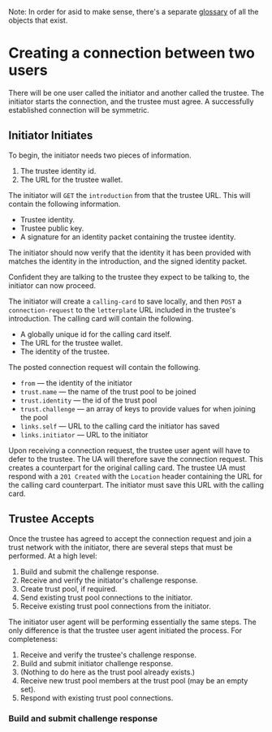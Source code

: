 Note: In order for asid to make sense, there's a separate [glossary](Glossary.md) of all the objects that exist.

# Creating a connection between two users

There will be one user called the initiator and another called the trustee. The initiator starts the connection, and the trustee must agree. A successfully established connection will be symmetric.

## Initiator Initiates

To begin, the initiator needs two pieces of information.

1. The trustee identity id.
2. The URL for the trustee wallet.

The initiator will `GET` the `introduction` from that the trustee URL. This will contain the following information.

* Trustee identity.
* Trustee public key.
* A signature for an identity packet containing the trustee identity.

The initiator should now verify that the identity it has been provided with matches the identity in the introduction, and the signed identity packet.

Confident they are talking to the trustee they expect to be talking to, the initiator can now proceed.

The initiator will create a `calling-card` to save locally, and then `POST` a `connection-request` to the `letterplate` URL included in the trustee's introduction. The calling card will contain the following.

* A globally unique id for the calling card itself.
* The URL for the trustee wallet.
* The identity of the trustee.

The posted connection request will contain the following.

* `from` &mdash; the identity of the initiator
* `trust.name` &mdash; the name of the trust pool to be joined
* `trust.identity` &mdash; the id of the trust pool
* `trust.challenge` &mdash; an array of keys to provide values for when joining the pool
* `links.self` &mdash; URL to the calling card the initiator has saved
* `links.initiator` &mdash; URL to the initiator

Upon receiving a connection request, the trustee user agent will have to defer to the trustee. The UA will therefore save the connection request. This creates a counterpart for the original calling card. The trustee UA must respond with a `201 Created` with the `Location` header containing the URL for the calling card counterpart. The initiator must save this URL with the calling card.

## Trustee Accepts

Once the trustee has agreed to accept the connection request and join a trust network with the initiator, there are several steps that must be performed. At a high level:

1. Build and submit the challenge response.
2. Receive and verify the initiator's challenge response.
3. Create trust pool, if required.
4. Send existing trust pool connections to the initiator.
5. Receive existing trust pool connections from the initiator.

The initiator user agent will be performing essentially the same steps. The only difference is that the trustee user agent initiated the process. For completeness:

1. Receive and verify the trustee's challenge response.
2. Build and submit initiator challenge response.
3. (Nothing to do here as the trust pool already exists.)
4. Receive new trust pool members at the trust pool (may be an empty set).
5. Respond with existing trust pool connections.

### Build and submit challenge response

